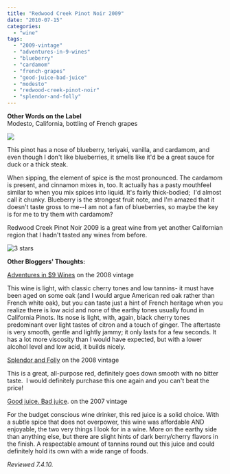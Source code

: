 ```yaml
---
title: "Redwood Creek Pinot Noir 2009"
date: "2010-07-15"
categories:
  - "wine"
tags:
  - "2009-vintage"
  - "adventures-in-9-wines"
  - "blueberry"
  - "cardamom"
  - "french-grapes"
  - "good-juice-bad-juice"
  - "modesto"
  - "redwood-creek-pinot-noir"
  - "splendor-and-folly"
---
```


**Other Words on the Label**\
Modesto, California, bottling of French grapes

![](https://thegourmez-wpmedia.s3.amazonaws.com/2024/07/redwoodcreekpinot.jpg)

This pinot has a nose of blueberry, teriyaki, vanilla, and cardamom, and even though I don't like blueberries, it smells like it'd be a great sauce for duck or a thick steak.

When sipping, the element of spice is the most pronounced. The cardamom is present, and cinnamon mixes in, too. It actually has a pasty mouthfeel similar to when you mix spices into liquid. It's fairly thick-bodied;  I'd almost call it chunky. Blueberry is the strongest fruit note, and I'm amazed that it doesn't taste gross to me--I am not a fan of blueberries, so maybe the key is for me to try them with cardamom?

Redwood Creek Pinot Noir 2009 is a great wine from yet another Californian region that I hadn't tasted any wines from before.




<div class="caption">

![3 stars](http://s3.amazonaws.com/thegourmez-wpmedia/2009/02/rating_avocado1.gif "rating_avocado1")</div>
  **Other Bloggers' Thoughts:**

[Adventures in $9 Wines](http://www.ninebuckwines.com/2009/12/2008-redwood-creek-pinot-noir.html) on the 2008 vintage

This wine is light, with classic cherry tones and low tannins- it must have been aged on some oak (and I would argue American red oak rather than French white oak), but you can taste just a hint of French heritage when you realize there is low acid and none of the earthy tones usually found in California Pinots. Its nose is light, with, again, black cherry tones predominant over light tastes of citron and a touch of ginger. The aftertaste is very smooth, gentle and lightly jammy; it only lasts for a few seconds. It has a lot more viscosity than I would have expected, but with a lower alcohol level and low acid, it builds nicely.

[Splendor and Folly](http://www.splendorandfolly.com/food/cheapskate-wine-review-redwood-creek-pinot-noir-2008) on the 2008 vintage

This is a great, all-purpose red, definitely goes down smooth with no bitter taste.  I would definitely purchase this one again and you can't beat the price!

[Good juice. Bad juice](http://goodjuicebadjuice.com/wordpress/?p=378). on the 2007 vintage

For the budget conscious wine drinker, this red juice is a solid choice. With a subtle spice that does not overpower, this wine was affordable AND enjoyable, the two very things I look for in a wine. More on the earthy side than anything else, but there are slight hints of dark berry/cherry flavors in the finish. A respectable amount of tannins round out this juice and could definitely hold its own with a wide range of foods.

_Reviewed 7.4.10._
